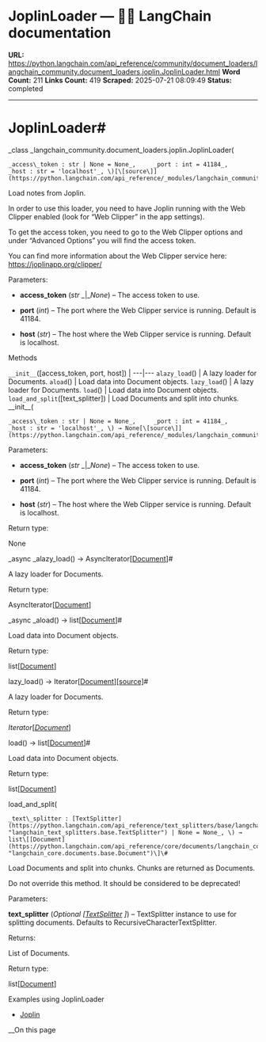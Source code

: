 # JoplinLoader — 🦜🔗 LangChain  documentation

**URL:** https://python.langchain.com/api_reference/community/document_loaders/langchain_community.document_loaders.joplin.JoplinLoader.html
**Word Count:** 211
**Links Count:** 419
**Scraped:** 2025-07-21 08:09:49
**Status:** completed

---

# JoplinLoader\#

_class _langchain\_community.document\_loaders.joplin.JoplinLoader\(

    _access\_token : str | None = None_,     _port : int = 41184_,     _host : str = 'localhost'_, \)[\[source\]](https://python.langchain.com/api_reference/_modules/langchain_community/document_loaders/joplin.html#JoplinLoader)\#     

Load notes from Joplin.

In order to use this loader, you need to have Joplin running with the Web Clipper enabled \(look for “Web Clipper” in the app settings\).

To get the access token, you need to go to the Web Clipper options and under “Advanced Options” you will find the access token.

You can find more information about the Web Clipper service here: <https://joplinapp.org/clipper/>

Parameters:     

  * **access\_token** \(_str_ _|__None_\) – The access token to use.

  * **port** \(_int_\) – The port where the Web Clipper service is running. Default is 41184.

  * **host** \(_str_\) – The host where the Web Clipper service is running. Default is localhost.

Methods

`__init__`\(\[access\_token, port, host\]\) |    ---|---   `alazy_load`\(\) | A lazy loader for Documents.   `aload`\(\) | Load data into Document objects.   `lazy_load`\(\) | A lazy loader for Documents.   `load`\(\) | Load data into Document objects.   `load_and_split`\(\[text\_splitter\]\) | Load Documents and split into chunks.      \_\_init\_\_\(

    _access\_token : str | None = None_,     _port : int = 41184_,     _host : str = 'localhost'_, \) → None[\[source\]](https://python.langchain.com/api_reference/_modules/langchain_community/document_loaders/joplin.html#JoplinLoader.__init__)\#     

Parameters:     

  * **access\_token** \(_str_ _|__None_\) – The access token to use.

  * **port** \(_int_\) – The port where the Web Clipper service is running. Default is 41184.

  * **host** \(_str_\) – The host where the Web Clipper service is running. Default is localhost.

Return type:     

None

_async _alazy\_load\(\) → AsyncIterator\[[Document](https://python.langchain.com/api_reference/core/documents/langchain_core.documents.base.Document.html#langchain_core.documents.base.Document "langchain_core.documents.base.Document")\]\#     

A lazy loader for Documents.

Return type:     

AsyncIterator\[[Document](https://python.langchain.com/api_reference/core/documents/langchain_core.documents.base.Document.html#langchain_core.documents.base.Document "langchain_core.documents.base.Document")\]

_async _aload\(\) → list\[[Document](https://python.langchain.com/api_reference/core/documents/langchain_core.documents.base.Document.html#langchain_core.documents.base.Document "langchain_core.documents.base.Document")\]\#     

Load data into Document objects.

Return type:     

list\[[Document](https://python.langchain.com/api_reference/core/documents/langchain_core.documents.base.Document.html#langchain_core.documents.base.Document "langchain_core.documents.base.Document")\]

lazy\_load\(\) → Iterator\[[Document](https://python.langchain.com/api_reference/core/documents/langchain_core.documents.base.Document.html#langchain_core.documents.base.Document "langchain_core.documents.base.Document")\][\[source\]](https://python.langchain.com/api_reference/_modules/langchain_community/document_loaders/joplin.html#JoplinLoader.lazy_load)\#     

A lazy loader for Documents.

Return type:     

_Iterator_\[[_Document_](https://python.langchain.com/api_reference/core/documents/langchain_core.documents.base.Document.html#langchain_core.documents.base.Document "langchain_core.documents.base.Document")\]

load\(\) → list\[[Document](https://python.langchain.com/api_reference/core/documents/langchain_core.documents.base.Document.html#langchain_core.documents.base.Document "langchain_core.documents.base.Document")\]\#     

Load data into Document objects.

Return type:     

list\[[Document](https://python.langchain.com/api_reference/core/documents/langchain_core.documents.base.Document.html#langchain_core.documents.base.Document "langchain_core.documents.base.Document")\]

load\_and\_split\(

    _text\_splitter : [TextSplitter](https://python.langchain.com/api_reference/text_splitters/base/langchain_text_splitters.base.TextSplitter.html#langchain_text_splitters.base.TextSplitter "langchain_text_splitters.base.TextSplitter") | None = None_, \) → list\[[Document](https://python.langchain.com/api_reference/core/documents/langchain_core.documents.base.Document.html#langchain_core.documents.base.Document "langchain_core.documents.base.Document")\]\#     

Load Documents and split into chunks. Chunks are returned as Documents.

Do not override this method. It should be considered to be deprecated\!

Parameters:     

**text\_splitter** \(_Optional_ _\[_[_TextSplitter_](https://python.langchain.com/api_reference/text_splitters/base/langchain_text_splitters.base.TextSplitter.html#langchain_text_splitters.base.TextSplitter "langchain_text_splitters.base.TextSplitter") _\]_\) – TextSplitter instance to use for splitting documents. Defaults to RecursiveCharacterTextSplitter.

Returns:     

List of Documents.

Return type:     

list\[[Document](https://python.langchain.com/api_reference/core/documents/langchain_core.documents.base.Document.html#langchain_core.documents.base.Document "langchain_core.documents.base.Document")\]

Examples using JoplinLoader

  * [Joplin](https://python.langchain.com/docs/integrations/document_loaders/joplin/)

__On this page